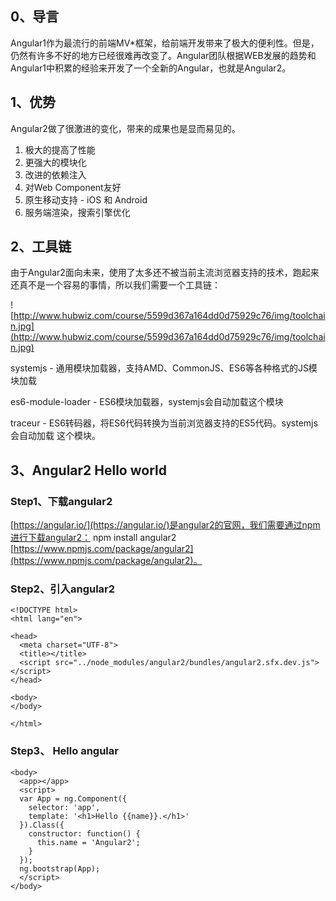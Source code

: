 ## 0、导言

Angular1作为最流行的前端MV*框架，给前端开发带来了极大的便利性。但是，仍然有许多不好的地方已经很难再改变了。Angular团队根据WEB发展的趋势和Angular1中积累的经验来开发了一个全新的Angular，也就是Angular2。

## 1、优势

Angular2做了很激进的变化，带来的成果也是显而易见的。

1. 极大的提高了性能
2. 更强大的模块化
3. 改进的依赖注入
4. 对Web Component友好
5. 原生移动支持 - iOS 和 Android
6. 服务端渲染，搜索引擎优化

## 2、工具链

由于Angular2面向未来，使用了太多还不被当前主流浏览器支持的技术，跑起来还真不是一个容易的事情，所以我们需要一个工具链：

![http://www.hubwiz.com/course/5599d367a164dd0d75929c76/img/toolchain.jpg](http://www.hubwiz.com/course/5599d367a164dd0d75929c76/img/toolchain.jpg)

systemjs - 通用模块加载器，支持AMD、CommonJS、ES6等各种格式的JS模块加载 

es6-module-loader - ES6模块加载器，systemjs会自动加载这个模块 

traceur - ES6转码器，将ES6代码转换为当前浏览器支持的ES5代码。systemjs会自动加载 这个模块。

## 3、Angular2 Hello world

### Step1、下载angular2

[https://angular.io/](https://angular.io/)是angular2的官网，我们需要通过npm进行下载angular2： npm install angular2 [https://www.npmjs.com/package/angular2](https://www.npmjs.com/package/angular2)。

### Step2、引入angular2

	<!DOCTYPE html>
	<html lang="en">
	
	<head>
	  <meta charset="UTF-8">
	  <title></title>
	  <script src="../node_modules/angular2/bundles/angular2.sfx.dev.js"></script>
	</head>
	
	<body>
	</body>
	
	</html>

### Step3、 Hello angular
	
	<body>
	  <app></app>
	  <script>
	  var App = ng.Component({
	    selector: 'app',
	    template: '<h1>Hello {{name}}.</h1>'
	  }).Class({
	    constructor: function() {
	      this.name = 'Angular2';
	    }
	  });
	  ng.bootstrap(App);
	  </script>
	</body>

	
	
	
	
	
